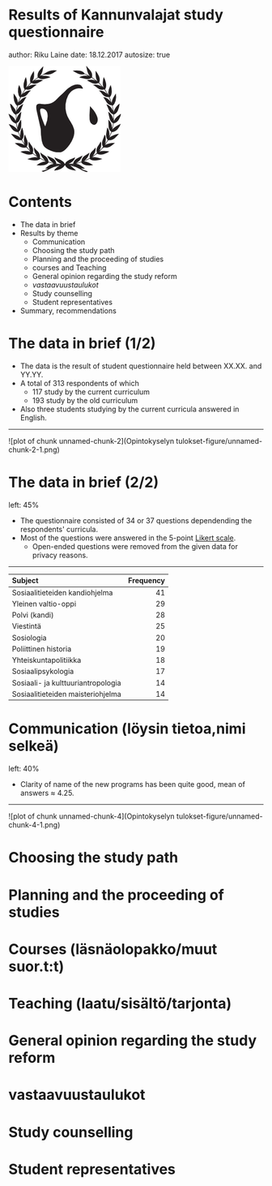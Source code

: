 Results of Kannunvalajat study questionnaire
========================================================
author: Riku Laine
date: 18.12.2017
autosize: true

<p>

![](kannulogo.png)


Contents
========================================================

- The data in brief
- Results by theme
  * Communication
  * Choosing the study path
  * Planning and the proceeding of studies
  * courses and Teaching
  * General opinion regarding the study reform
  * *vastaavuustaulukot*
  * Study counselling
  * Student representatives
- Summary, recommendations



The data in brief (1/2)
========================================================

- The data is the result of student questionnaire held between XX.XX. and YY.YY. 
- A total of 313 respondents of which
  * 117 study by the current curriculum
  * 193 study by the old curriculum
- Also three students studying by the current curricula answered in English.

***

![plot of chunk unnamed-chunk-2](Opintokyselyn tulokset-figure/unnamed-chunk-2-1.png)


The data in brief (2/2)
========================================================
left: 45%

- The questionnaire consisted of 34 or 37 questions dependending the respondents' curricula.
- Most of the questions were answered in the 5-point [Likert scale](https://en.wikipedia.org/wiki/Likert_scale).
  * Open-ended questions were removed from the given data for privacy reasons.

  
***


|Subject                            | Frequency|
|:----------------------------------|---------:|
|Sosiaalitieteiden kandiohjelma     |        41|
|Yleinen valtio-oppi                |        29|
|Polvi (kandi)                      |        28|
|Viestintä                          |        25|
|Sosiologia                         |        20|
|Poliittinen historia               |        19|
|Yhteiskuntapolitiikka              |        18|
|Sosiaalipsykologia                 |        17|
|Sosiaali- ja kulttuuriantropologia |        14|
|Sosiaalitieteiden maisteriohjelma  |        14|

Communication (löysin tietoa,nimi selkeä)
===========
left: 40%

- Clarity of name of the new programs has been quite good, mean of answers $\approx$ 4.25.



***

![plot of chunk unnamed-chunk-4](Opintokyselyn tulokset-figure/unnamed-chunk-4-1.png)

Choosing the study path
=========================


Planning and the proceeding of studies
===============================================


Courses (läsnäolopakko/muut suor.t:t)
======================================


Teaching (laatu/sisältö/tarjonta)
===================================

General opinion regarding the study reform
============================================

vastaavuustaulukot
===========================

Study counselling
====================

Student representatives
=============================
